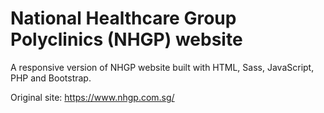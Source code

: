 # National Healthcare Group Polyclinics (NHGP) website
A responsive version of NHGP website built with HTML, Sass, JavaScript, PHP and Bootstrap.

Original site: https://www.nhgp.com.sg/
